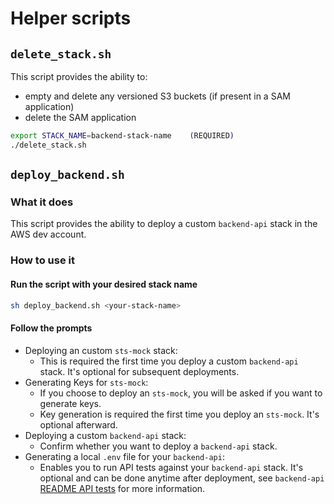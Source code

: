 # Helper scripts

## `delete_stack.sh`

This script provides the ability to:

- empty and delete any versioned S3 buckets (if present in a SAM application)
- delete the SAM application

```bash
export STACK_NAME=backend-stack-name    (REQUIRED)
./delete_stack.sh
```

## `deploy_backend.sh`

### What it does

This script provides the ability to deploy a custom `backend-api` stack in the AWS dev account.

### How to use it

#### Run the script with your desired stack name

```bash
sh deploy_backend.sh <your-stack-name>
```

#### Follow the prompts

- Deploying an custom `sts-mock` stack:
  - This is required the first time you deploy a custom `backend-api` stack. It's optional for subsequent deployments.
- Generating Keys for `sts-mock`:
  - If you choose to deploy an `sts-mock`, you will be asked if you want to generate keys.
  - Key generation is required the first time you deploy an `sts-mock`. It's optional afterward.
- Deploying a custom `backend-api` stack:
  - Confirm whether you want to deploy a `backend-api` stack.
- Generating a local `.env` file for your `backend-api`:
  - Enables you to run API tests against your `backend-api` stack. It's optional and can be done anytime after deployment, see `backend-api` [README API tests](../backend-api/README.md#api-tests) for more information.
